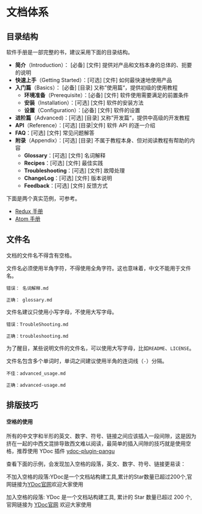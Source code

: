 # 文档体系

## 目录结构

软件手册是一部完整的书，建议采用下面的目录结构。

- **简介**（Introduction）： [必备] [文件] 提供对产品和文档本身的总体的、扼要的说明
- **快速上手**（Getting Started）：[可选] [文件] 如何最快速地使用产品
- **入门篇**（Basics）： [必备] [目录] 又称”使用篇“，提供初级的使用教程
  - **环境准备**（Prerequisite）：[必备] [文件] 软件使用需要满足的前置条件
  - **安装**（Installation）：[可选] [文件] 软件的安装方法
  - **设置**（Configuration）：[必备] [文件] 软件的设置
- **进阶篇**（Advanced)：[可选] [目录] 又称”开发篇“，提供中高级的开发教程
- **API**（Reference）：[可选] [目录|文件] 软件 API 的逐一介绍
- **FAQ**：[可选] [文件] 常见问题解答
- **附录**（Appendix）：[可选] [目录] 不属于教程本身、但对阅读教程有帮助的内容
  - **Glossary**：[可选] [文件] 名词解释
  - **Recipes**：[可选] [文件] 最佳实践
  - **Troubleshooting**：[可选] [文件] 故障处理
  - **ChangeLog**：[可选] [文件] 版本说明
  - **Feedback**：[可选] [文件] 反馈方式

下面是两个真实范例，可参考。

- [Redux 手册](http://redux.js.org)
- [Atom 手册](http://flight-manual.atom.io)

## 文件名

文档的文件名不得含有空格。

文件名必须使用半角字符，不得使用全角字符。这也意味着，中文不能用于文件名。

```
错误： 名词解释.md

正确： glossary.md
```

文件名建议只使用小写字母，不使用大写字母。

```
错误：TroubleShooting.md

正确：troubleshooting.md 
```

为了醒目，某些说明文件的文件名，可以使用大写字母，比如`README`、`LICENSE`。

文件名包含多个单词时，单词之间建议使用半角的连词线（`-`）分隔。

```
不佳：advanced_usage.md

正确：advanced-usage.md
```

## 排版技巧

#### 空格的使用

所有的中文字和半形的英文、数字、符号、链接之间应该插入一段间隙，这是因为挤在一起的中西文混排导致西文难以阅读，最简单的插入间隙的技巧就是使用空格，推荐使用 YDoc 插件 [ydoc-plugin-pangu](https://www.npmjs.com/package/ydoc-plugin-pangu)

查看下面的示例，会发现加入空格的段落，英文、数字、符号、链接更易读：

不加入空格的段落:YDoc是一个文档站构建工具,累计的Star数量已超过200个,官网链接为[YDoc官网](https://hellosean1025.github.io/ydoc/)欢迎大家使用

加入空格的段落: YDoc 是一个文档站构建工具, 累计的 Star 数量已超过 200 个,官网链接为 [YDoc官网](https://hellosean1025.github.io/ydoc/) 欢迎大家使用
